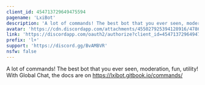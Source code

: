 ```yaml
---
client_id: 454713729649475594
pagename: 'LxiBot'
description: 'A lot of commands! The best bot that you ever seen, moderation, fun, utility!'
avatar: 'https://cdn.discordapp.com/attachments/455027925394128916/478692246145990656/v458pre-release.png'
link: 'https://discordapp.com/oauth2/authorize?client_id=454713729649475594&scope=bot&permissions=8'
prefix: 'l+'
support: 'https://discord.gg/BvAMBVR'
nsfw: false
---
```

 A lot of commands! The best bot that you ever seen, moderation, fun, utility!
 With Global Chat, the docs are on https://lxibot.gitbook.io/commands/